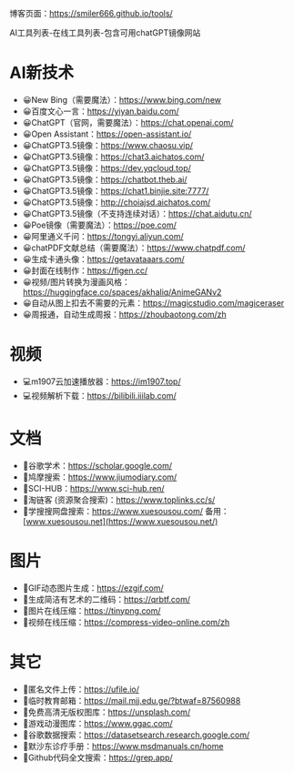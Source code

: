 博客页面：https://smiler666.github.io/tools/

AI工具列表-在线工具列表-包含可用chatGPT镜像网站

# AI新技术


- 😀New Bing（需要魔法）：https://www.bing.com/new
- 😀百度文心一言：https://yiyan.baidu.com/
- 😀ChatGPT（官网，需要魔法）：https://chat.openai.com/
- 😀Open Assistant：https://open-assistant.io/
- 😀ChatGPT3.5镜像：https://www.chaosu.vip/
- 😀ChatGPT3.5镜像：https://chat3.aichatos.com/
- 😀ChatGPT3.5镜像：https://dev.yqcloud.top/
- 😀ChatGPT3.5镜像：https://chatbot.theb.ai/
- 😀ChatGPT3.5镜像：https://chat1.binjie.site:7777/
- 😀ChatGPT3.5镜像：http://choiajsd.aichatos.com/
- 😀ChatGPT3.5镜像（不支持连续对话）：https://chat.aidutu.cn/
- 😀Poe镜像（需要魔法）：https://poe.com/
- 😀阿里通义千问：https://tongyi.aliyun.com/
- 😀chatPDF文献总结（需要魔法）：https://www.chatpdf.com/
- 😀生成卡通头像：https://getavataaars.com/
- 😀封面在线制作：https://figen.cc/
- 😀视频/图片转换为漫画风格：https://huggingface.co/spaces/akhaliq/AnimeGANv2
- 😀自动从图上扣去不需要的元素：https://magicstudio.com/magiceraser
- 😀周报通，自动生成周报：https://zhoubaotong.com/zh

# 视频

- 💻m1907云加速播放器：https://im1907.top/
- 💻视频解析下载：https://bilibili.iiilab.com/

# 文档

- 📕谷歌学术：https://scholar.google.com/
- 📕鸠摩搜索：https://www.jiumodiary.com/
- 📕SCI-HUB：https://www.sci-hub.ren/
- 📕淘链客 (资源聚合搜索)：https://www.toplinks.cc/s/
- 📕学搜搜网盘搜索：https://www.xuesousou.com/ 备用：[www.xuesousou.net](https://www.xuesousou.net/)

# 图片

- 📸GIF动态图片生成：https://ezgif.com/
- 📸生成简洁有艺术的二维码：https://qrbtf.com/
- 📸图片在线压缩：https://tinypng.com/
- 📸视频在线压缩：https://compress-video-online.com/zh

# 其它

- 📓匿名文件上传：https://ufile.io/
- 📓临时教育邮箱：https://mail.mjj.edu.ge/?btwaf=87560988
- 📓免费高清无版权图库：https://unsplash.com/
- 📓游戏动漫图库：https://www.ggac.com/
- 📓谷歌数据搜索：https://datasetsearch.research.google.com/
- 📓默沙东诊疗手册：https://www.msdmanuals.cn/home
- 📓Github代码全文搜索：https://grep.app/